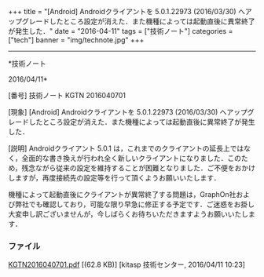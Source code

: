﻿+++
title = "[Android] Androidクライアントを 5.0.1.22973 (2016/03/30) へアップグレードしたところ設定が消えた．また機種によっては起動直後に異常終了が発生した．"
date = "2016-04-11"
tags = ["技術ノート"]
categories = ["tech"]
banner = "img/technote.jpg"
+++

-----------------------------------------------------------------------------------------------------------------------------

*技術ノート

2016/04/11*


[番号]
技術ノート KGTN 2016040701

[現象]
[Android] Androidクライアントを 5.0.1.22973 (2016/03/30)
へアップグレードしたところ設定が消えた．また機種によっては起動直後に異常終了が発生した．

[説明]
Androidクライアント 5.0.1
は，これまでのクライアントの延長上ではなく，全面的な書き換えが行われ全く新しいクライアントになりました．このため，残念ながら従来の設定を維持することが困難となりました．ご不便をおかけしますが，再度接続先の設定等を行って頂くようお願いいたします．

機種によって起動直後にクライアントが異常終了する問題は，GraphOn社および弊社でも確認しており，可能な限り早急に修正する予定です．ご迷惑をお掛し大変申し訳ございませんが，今しばらくお待ちいただきますようお願いいたします．


### ファイル

 
 


[KGTN2016040701.pdf](http://techreport.kitasp.net/attachments/download/2549/KGTN2016040701.pdf)
 [(62.8 KB)] [kitasp 技術センター, 2016/04/11
10:23]


 


 

